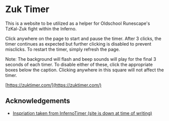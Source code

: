 # Zuk Timer
This is a website to be utilized as a helper for Oldschool Runescape's TzKal-Zuk fight within the Inferno. 

Click anywhere on the page to start and pause the timer. After 3 clicks, the timer continues as expected but further clicking is disabled to prevent misclicks. To restart the timer, simply refresh the page. 

Note: The background will flash and beep sounds will play for the final 3 seconds of each timer. To disable either of these, click the appropriate boxes below the caption. Clicking anywhere in this square will not affect the timer.

[https://zuktimer.com/](https://zuktimer.com/)






## Acknowledgements

 - [Inspriation taken from  InfernoTimer (site is down at time of writing)](https://github.com/maxswa/inferno-timer)

